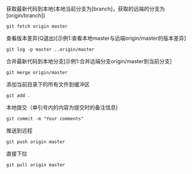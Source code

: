 获取最新代码到本地(本地当前分支为[branch]，获取的远端的分支为[origin/branch])
````
git fetch origin master
````
查看版本差异(Q退出)[示例1:查看本地master与远端origin/master的版本差异]
````
git log -p master ..origin/master
````
合并最新代码到本地分支[示例1:合并远端分支origin/master到当前分支]
````
git merge origin/master
````
添加当前目录下的所有文件到缓冲区
````
git add .
````
本地提交（单引号内的内容为提交时的备注信息)
````
git commit -m "Your comments"
````
推送到远程
````
git push origin master
````

直接下拉
````
git pull origin master
````
